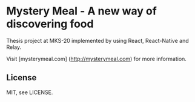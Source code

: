# Mystery Meal - A new way of discovering food
Thesis project at MKS-20 implemented by using React, React-Native and Relay.

Visit [mysterymeal.com] (http://mysterymeal.com) for more information.

License
-------

MIT, see LICENSE.
